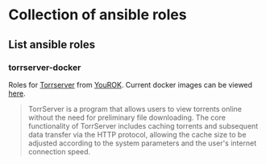 # Collection of ansible roles

## List ansible roles

### torrserver-docker
Roles for [Torrserver](https://github.com/YouROK/TorrServer) from [YouROK](https://github.com/YouROK). Current docker images can be viewed [here](https://github.com/yourok/TorrServer/pkgs/container/torrserver).

> TorrServer is a program that allows users to view torrents online without the need for preliminary file downloading. The core functionality of TorrServer includes caching torrents and subsequent data transfer via the HTTP protocol, allowing the cache size to be adjusted according to the system parameters and the user's internet connection speed.
